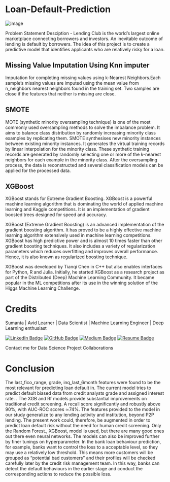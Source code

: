 # Loan-Default-Prediction
![image](https://user-images.githubusercontent.com/64405940/121405500-bf715200-c97a-11eb-8161-459003a4d602.png)



Problem Statement Desciption - Lending Club is the world’s largest online marketplace connecting borrowers and investors. An inevitable outcome of lending is default by borrowers. The idea of this project is to create a predictive model that identifies applicants who are relatively risky for a loan. 

## Missing Value Imputation Using Knn imputer
Imputation for completing missing values using k-Nearest Neighbors.Each sample’s missing values are imputed using the mean value from n_neighbors nearest neighbors found in the training set. Two samples are close if the features that neither is missing are close.
## SMOTE
MOTE (synthetic minority oversampling technique) is one of the most commonly used oversampling methods to solve the imbalance problem.
It aims to balance class distribution by randomly increasing minority class examples by replicating them. SMOTE synthesises new minority instances between existing minority instances. It generates the virtual training records by linear interpolation for the minority class. These synthetic training records are generated by randomly selecting one or more of the k-nearest neighbors for each example in the minority class. After the oversampling process, the data is reconstructed and several classification models can be applied for the processed data.

## XGBoost
XGBoost stands for Extreme Gradient Boosting. XGBoost is a powerful machine learning algorithm that is dominating the world of applied machine learning and Kaggle competitions. It is an implementation of gradient boosted trees designed for speed and accuracy.

XGBoost (Extreme Gradient Boosting) is an advanced implementation of the gradient boosting algorithm. It has proved to be a highly effective machine learning algorithm extensively used in machine learning competitions. XGBoost has high predictive power and is almost 10 times faster than other gradient boosting techniques. It also includes a variety of regularization parameters which reduces overfitting and improves overall performance. Hence, it is also known as regularized boosting technique.

XGBoost was developed by Tianqi Chen in C++ but also enables interfaces for Python, R and Julia. Initially, he started XGBoost as a research project as part of the Distributed (Deep) Machine Learning Community. It became popular in the ML competitions after its use in the winning solution of the Higgs Machine Learning Challenge.

# Credits
Sumanta | Avid Learner | Data Scientist | Machine Learning Engineer | Deep Learning enthusiast

[![LinkedIn Badge](https://img.shields.io/badge/LinkedIn-0077B5?style=for-the-badge&logo=linkedin&logoColor=white)](https://www.linkedin.com/in/sumanta97/ )
[![GitHub Badge](https://img.shields.io/badge/GitHub-100000?style=for-the-badge&logo=github&logoColor=white)](https://github.com/sksuman97/)
[![Medium Badge](https://img.shields.io/badge/Medium-1DA1F2?style=for-the-badge&logo=medium&logoColor=white)](https://medium.com/@sumanta-skm98)
[![Resume Badge](https://img.shields.io/badge/resume-0077B5?style=for-the-badge&logo=resume&logoColor=white)](https://drive.google.com/file/d/1DkZqmtw2c_I-EEAOw9iyzd-EAeBoJ6nj/view?usp=sharing)


Contact me for Data Science Project Collaborations


# Conclusion

The last_fico_range, grade, inq_last_6month features were found to be the most relevant for predicting loan default in. The current model tries to predict default biased data from credit analysts grade and assigned interest rate. . The XGB and Rf models provide substantial improvements on traditional credit screening. A recall score significantly and robustly above 90%, with AUC-ROC scores ≃74%. The features provided to the model in our study generalize to any lending activity and institution, beyond P2P lending. The present work could, therefore, be augmented in order to predict loan default risk without the need for human credit screening.
Only the Random Forest., XGBoost, model is used, but there are many good ones out there even neural networks. The models can also be improved further by finer tunings on hyperparameter.
In the bank loan behaviour prediction, for example, banks want to control the loss to a acceptable level, so they may use a relatively low threshold. This means more customers will be grouped as “potential bad customers” and their profiles will be checked carefully later by the credit risk management team. In this way, banks can detect the default behaviours in the earlier stage and conduct the corresponding actions to reduce the possible loss.



